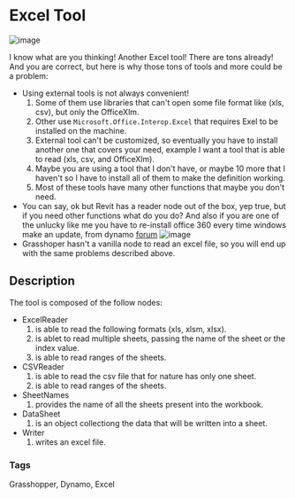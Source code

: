 # Excel Tool
![image](https://user-images.githubusercontent.com/57708659/136891496-44aaa703-f6be-491b-9530-a9dfc9f72236.png)

I know what are you thinking! Another Excel tool! There are tons already! And you are correct, but here is why those tons of tools and more could be a problem:
* Using external tools is not always convenient!
  1. Some of them use libraries that can't open some file format like (xls, csv), but only the OfficeXlm.
  2. Other use ``Microsoft.Office.Interop.Excel`` that requires Exel to be installed on the machine.
  3. External tool can't be customized, so eventually you have to install another one that covers your need, example I want a tool that is able to read (xls, csv, and OfficeXlm).
  4. Maybe you are using a tool that I don't have, or maybe 10 more that I haven't so I have to install all of them to make the definition working.
  5. Most of these tools have many other functions that maybe you don't need.
* You can say, ok but Revit has a reader node out of the box, yep true, but if you need other functions what do you do? And also if you are one of the unlucky like me you have to re-install office 360 every time windows make an update, from dynamo [forum](https://forum.dynamobim.com/t/excel-data-importexcel-operation-failed/62197/19) ![image](https://user-images.githubusercontent.com/57708659/136896633-a69c93a9-b615-4f64-93d9-5c69d170d07e.png)
* Grasshoper hasn't a vanilla node to read an excel file, so you will end up with the same problems described above.

## Description 
The tool is composed of the follow nodes:
* ExcelReader
  1. is able to read the following formats (xls, xlsm, xlsx).
  2. is ablet to read multiple sheets, passing the name of the sheet or the index value.
  3. is able to read ranges of the sheets.
* CSVReader
  1. is able to read the csv file that for nature has only one sheet.
  2. is able to read ranges of the sheets.
* SheetNames
  1. provides the name of all the sheets present into the workbook.
* DataSheet
  1. is an object collectiong the data that will be written into a sheet.
* Writer
  1. writes an excel file.

### Tags 
Grasshopper, Dynamo, Excel
